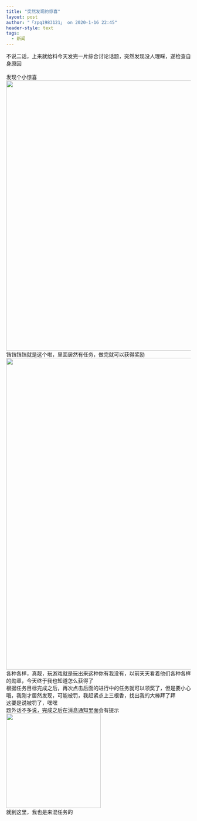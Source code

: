 ```yaml
---
title: "突然发现的惊喜"
layout: post
author: "「zpq1983121」 on 2020-1-16 22:45"
header-style: text
tags:
  - 新闻
---
```


<head></head>
<body>
  不说二话，上来就给料今天发完一片综合讨论话题，突然发现没人理睬，遂检查自身原因
 <br> 
 <br> 发现个小惊喜
 <br> 
 <ignore_js_op> 
  <img aid="1327692" src="https://bbs.boniu123.cc/data/attachment/forum/202001/16/160429a3w6rjrjrunpnwji.jpg" zoomfile="data/attachment/forum/202001/16/160429a3w6rjrjrunpnwji.jpg" file="data/attachment/forum/202001/16/160429a3w6rjrjrunpnwji.jpg" width="737" inpost="1"> 
  <div class="tip tip_4 aimg_tip" id="aimg_1327692_menu" style="position: absolute; display: none" disautofocus="true"> 
   <div class="xs0"> 
    <p><strong>photo_2020-01-16_15-58-28.jpg</strong> <em class="xg1">(34.3 KB, 下载次数: 0)</em></p> 
    <p> <a href="forum.php?mod=attachment&amp;aid=MTMyNzY5Mnw0OGJlNGI5NXwxNTc5MTg3ODM0fDB8NTUyNTQy&amp;nothumb=yes" target="_blank">下载附件</a> &nbsp;<a href="javascript:;" onclick="showWindow(this.id, this.getAttribute('url'), 'get', 0);" id="savephoto_1327692" url="home.php?mod=spacecp&amp;ac=album&amp;op=saveforumphoto&amp;aid=1327692&amp;handlekey=savephoto_1327692">保存到相册</a> </p> 
    <p class="xg1 y"><span title="2020-1-16 16:04">7&nbsp;小时前</span> 上传</p> 
   </div> 
   <div class="tip_horn"></div> 
  </div> 
 </ignore_js_op> 
 <br> 铛铛铛铛就是这个啦，里面居然有任务，做完就可以获得奖励
 <br> 
 <ignore_js_op> 
  <img aid="1327695" src="https://bbs.boniu123.cc/data/attachment/forum/202001/16/160718z7ylk942uwkkyiic.jpg" zoomfile="data/attachment/forum/202001/16/160718z7ylk942uwkkyiic.jpg" file="data/attachment/forum/202001/16/160718z7ylk942uwkkyiic.jpg" width="850" inpost="1"> 
  <div class="tip tip_4 aimg_tip" id="aimg_1327695_menu" style="position: absolute; display: none" disautofocus="true"> 
   <div class="xs0"> 
    <p><strong>photo_2020-01-16_15-58-23.jpg</strong> <em class="xg1">(140.27 KB, 下载次数: 0)</em></p> 
    <p> <a href="forum.php?mod=attachment&amp;aid=MTMyNzY5NXxhOGZhOTNiZnwxNTc5MTg3ODM0fDB8NTUyNTQy&amp;nothumb=yes" target="_blank">下载附件</a> &nbsp;<a href="javascript:;" onclick="showWindow(this.id, this.getAttribute('url'), 'get', 0);" id="savephoto_1327695" url="home.php?mod=spacecp&amp;ac=album&amp;op=saveforumphoto&amp;aid=1327695&amp;handlekey=savephoto_1327695">保存到相册</a> </p> 
    <p class="xg1 y"><span title="2020-1-16 16:07">7&nbsp;小时前</span> 上传</p> 
   </div> 
   <div class="tip_horn"></div> 
  </div> 
 </ignore_js_op> 
 <br> 各种各样，真靓，玩游戏就是玩出来这种你有我没有，以前天天看着他们各种各样的勋章，今天终于我也知道怎么获得了
 <br> 根据任务目标完成之后，再次点击后面的进行中的任务就可以领奖了，但是要小心哦，我刚才居然发现，可能被罚，我赶紧点上三根香，找出我的大棒拜了拜
 <br> 这要是说被罚了，嘿嘿
 <br> 题外话不多说，完成之后在消息通知里面会有提示 
 <ignore_js_op> 
  <img aid="1327696" src="https://bbs.boniu123.cc/data/attachment/forum/202001/16/160719rn5c4s769zc731cs.jpg" zoomfile="data/attachment/forum/202001/16/160719rn5c4s769zc731cs.jpg" file="data/attachment/forum/202001/16/160719rn5c4s769zc731cs.jpg" width="258" inpost="1"> 
  <div class="tip tip_4 aimg_tip" id="aimg_1327696_menu" style="position: absolute; display: none" disautofocus="true"> 
   <div class="xs0"> 
    <p><strong>photo_2020-01-16_16-00-27.jpg</strong> <em class="xg1">(12.97 KB, 下载次数: 0)</em></p> 
    <p> <a href="forum.php?mod=attachment&amp;aid=MTMyNzY5NnxiMzI0YmVhMXwxNTc5MTg3ODM0fDB8NTUyNTQy&amp;nothumb=yes" target="_blank">下载附件</a> &nbsp;<a href="javascript:;" onclick="showWindow(this.id, this.getAttribute('url'), 'get', 0);" id="savephoto_1327696" url="home.php?mod=spacecp&amp;ac=album&amp;op=saveforumphoto&amp;aid=1327696&amp;handlekey=savephoto_1327696">保存到相册</a> </p> 
    <p class="xg1 y"><span title="2020-1-16 16:07">7&nbsp;小时前</span> 上传</p> 
   </div> 
   <div class="tip_horn"></div> 
  </div> 
 </ignore_js_op> 
 <br> 就到这里，我也是来混任务的
 <br>
</body>


